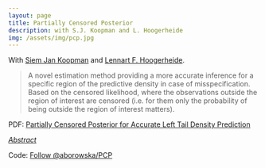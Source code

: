 ```yaml
---
layout: page
title: Partially Censored Posterior
description: with S.J. Koopman and L. Hoogerheide
img: /assets/img/pcp.jpg
---
```

	
<script type="text/javascript">
 function showhide(id) {
    var e = document.getElementById(id);
    e.style.display = (e.style.display == 'block') ? 'none' : 'block';
 }
</script>

With <a href="http://sjkoopman.net/" title="SJK">Siem Jan Koopman</a> and <a href="https://research.vu.nl/en/persons/lennart-hoogerheide" title="LH">Lennart F. Hoogerheide</a>. 

> A novel estimation method  providing a more accurate inference for a specific region of the predictive density  in case of misspecification. Based on the censored likelihood, where the observations outside the region of interest are censored (i.e. for them only the probability of being outside the region of interest matters). 

<i class="fa fa-download fa-ld" aria-hidden="true"></i> PDF: <a class="page-link" href="{{ '/research/Borowska, Hoogerheide, Koopman - Partially censored posterior for accurate left tail density prediction.pdf' | prepend: site.baseurl | prepend: site.url }}">Partially Censored Posterior for Accurate Left Tail Density Prediction</a>

<i class="fa fa-sticky-note" aria-hidden="true"></i> <a href="javascript:showhide('pcp')">_Abstract_</a>
<div id="pcp" style="display:none;">
<p>  <div style="font-size:0.85em; text-align: justify;"> A novel approach to inference for a specific region of the predictive distribution is introduced. An important domain of application is accurate prediction of financial risk measures, where the area of interest is the left tail of the predictive posterior density of (log)returns. It originates from the Bayesian approach to parameter estimation and time series forecasting, however it provides a more accurate estimation of the density in the region of interest in case of misspecification. In the proposed concept of the Partially Censored Posterior the set of parameters is partitioned into two subsets: the first, for which we consider the standard marginal posterior, and the second, for which we consider a censored conditional posterior. The censoring means that observations outside the region of interest are censored: for those observations only the probability of being outside the region of interest matters. In the second subset we choose parameters that are expected to benefit from censoring. This approach yields more precise parameter estimation than a fully censored posterior for all parameters, and has more focus on the region of interest than a standard approach. Finally, novel ways of time-varying censoring are developed, beneficial from the tail prediction perspective. Extensive simulation and empirical studies show the ability of the introduced method to outperform standard approaches.  </div> </p>
</div>

Code: <a class="github-button" href="https://github.com/aborowska/PCP" data-size="large" aria-label="Follow @aborowska/PCP on GitHub">Follow @aborowska/PCP</a>